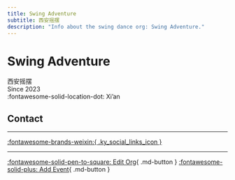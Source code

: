 ```yaml
---
title: Swing Adventure
subtitle: 西安摇摆
description: "Info about the swing dance org: Swing Adventure."
---
```


# Swing Adventure

西安摇摆  
Since 2023  
:fontawesome-solid-location-dot: Xi’an  


## Contact


---

 [:fontawesome-brands-weixin:{ .ky_social_links_icon }](# "Swing Adventure 西安摇摆")

---

[:fontawesome-solid-pen-to-square: Edit Org](https://github.com/swingdance/orgs/issues/new?assignees=&labels=update+org&projects=&template=03-update_entity.yml&title=Update%20Org%3A%20zh_CN%20%E2%80%A2%20Swing%20Adventure&region=zh_CN&id=swing-adventure&name=Swing%20Adventure){ .md-button } [:fontawesome-solid-plus: Add Event](https://github.com/swingdance/events/issues/new?assignees=&labels=add+event&projects=&template=02-add_entity.yml&title=Add%20Event%3A%20zh_CN%20%E2%80%A2%20%3CName%3E&region=zh_CN&province=Shaanxi&city=Xian&org_id=swing-adventure){ .md-button }
